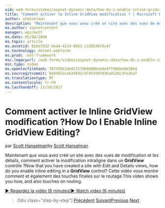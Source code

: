 ```yaml
---
uid: web-forms/videos/aspnet-dynamic-data/how-do-i-enable-inline-gridview-editing
title: "Comment activer le Inline GridView modification ? | Microsoft Docs"
author: shanselman
description: "Maintenant que vous avez créé un site avec des vues de modification et les détails, comment activer la modification intraligne dans un contrôle GridView ? Cette vidéo vous montre comment et également touc..."
ms.author: aspnetcontent
manager: wpickett
ms.date: 05/08/2008
ms.topic: article
ms.assetid: 026e7932-aea4-42c9-8661-c1392407dc4f
ms.technology: dotnet-webforms
ms.prod: .net-framework
msc.legacyurl: /web-forms/videos/aspnet-dynamic-data/how-do-i-enable-inline-gridview-editing
msc.type: video
ms.openlocfilehash: 787395b1de91757db9d08be5de9ff99dee8830bd
ms.sourcegitcommit: 9a9483aceb34591c97451997036a9120c3fe2baf
ms.translationtype: MT
ms.contentlocale: fr-FR
ms.lasthandoff: 11/10/2017
---
```

<a name="how-do-i-enable-inline-gridview-editing"></a><span data-ttu-id="0bc65-105">Comment activer le Inline GridView modification ?</span><span class="sxs-lookup"><span data-stu-id="0bc65-105">How Do I Enable Inline GridView Editing?</span></span>
====================
<span data-ttu-id="0bc65-106">par [Scott Hanselman](https://github.com/shanselman)</span><span class="sxs-lookup"><span data-stu-id="0bc65-106">by [Scott Hanselman](https://github.com/shanselman)</span></span>

<span data-ttu-id="0bc65-107">Maintenant que vous avez créé un site avec des vues de modification et les détails, comment activer la modification intraligne dans un **GridView** contrôle ?</span><span class="sxs-lookup"><span data-stu-id="0bc65-107">Now that you have created a site with Edit and Details views, how do you enable inline editing in a **GridView** control?</span></span> <span data-ttu-id="0bc65-108">Cette vidéo vous montre comment et également des touches finales sur le routage.</span><span class="sxs-lookup"><span data-stu-id="0bc65-108">This video shows you how, and also touches on routing.</span></span>

[<span data-ttu-id="0bc65-109">&#9654; Regardez la vidéo (6 minutes)</span><span class="sxs-lookup"><span data-stu-id="0bc65-109">&#9654; Watch video (6 minutes)</span></span>](https://channel9.msdn.com/Blogs/ASP-NET-Site-Videos/how-do-i-enable-inline-gridview-editing)

>[!div class="step-by-step"]
<span data-ttu-id="0bc65-110">[Précédent](your-first-scaffold-and-what-is-dynamic-data.md)
[Suivant](how-do-i-change-how-my-fields-render.md)</span><span class="sxs-lookup"><span data-stu-id="0bc65-110">[Previous](your-first-scaffold-and-what-is-dynamic-data.md)
[Next](how-do-i-change-how-my-fields-render.md)</span></span>
